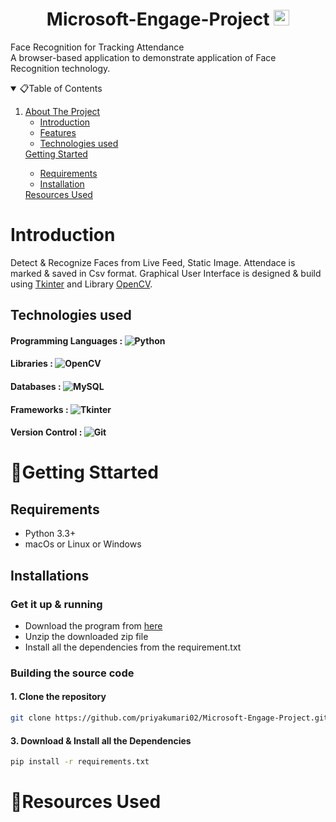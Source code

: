 # <h1 align="center"> Microsoft-Engage-Project <img src="https://upload.wikimedia.org/wikipedia/commons/thumb/4/44/Microsoft_logo.svg/480px-Microsoft_logo.svg.png" alt="Logo" width="25" height="25">

</h1>

Face Recognition for Tracking Attendance<br>
A browser-based application to demonstrate application of Face Recognition technology.

<!-- TABLE OF CONTENTS -->
<details open="open">
  <summary>📋Table of Contents</summary>
  <ol>
    <li>
      <a href="#About The Project">About The Project</a>
      <ul>
        <li><a href="#Introduction">Introduction</a></li>
        <li><a href="#Features">Features</a></li>
        <li><a href="### Technologies used"> Technologies used</a></li>
      </ul>
    </li>
      <a href="#🏃Getting Sttarted">Getting Started</a>
      <ul>
        <li><a href="## Requirements">Requirements</a></li>
        <li><a href="##Installation">Installation</a></li>
      </ul>
    </li>
    <a href="#📗resources-used">Resources Used</a></li>
  </ol>
</details>

# Introduction

Detect & Recognize Faces from Live Feed, Static Image. Attendace is marked & saved in Csv format. Graphical User Interface is designed & build using [Tkinter](https://docs.python.org/3/library/tkinter.html) and Library [OpenCV](https://opencv.org/).


## Technologies used
#### Programming Languages : <img src="https://forthebadge.com/images/badges/python.svg" alt="Python"> 
#### Libraries : <img src="https://forthebadge.com/images/badges/opencv.svg" alt="OpenCV">
#### Databases : <img src="https://forthebadge.com/images/badges/sqlite.svg" alt="MySQL"> 
#### Frameworks : <img src="https://forthebadge.com/images/badges/tkinter.svg" alt="Tkinter">
#### Version Control : <img alt="Git" src="https://img.shields.io/badge/git-%23F05033.svg?style=for-the-badge&logo=git&logoColor=white"/>  

# 🏃Getting Sttarted
## Requirements
- Python 3.3+
- macOs or Linux or Windows

## Installations
### Get it up & running
- Download the program from [here](https://github.com/priyakumari02/Microsoft-Engage-Project/archive/master.zip)
- Unzip the downloaded zip file
- Install all the dependencies from the requirement.txt
### Building the source code

#### 1. Clone the repository
```sh
git clone https://github.com/priyakumari02/Microsoft-Engage-Project.git
```
#### 3. Download & Install all the Dependencies
```sh
pip install -r requirements.txt
```
# 📗Resources Used

